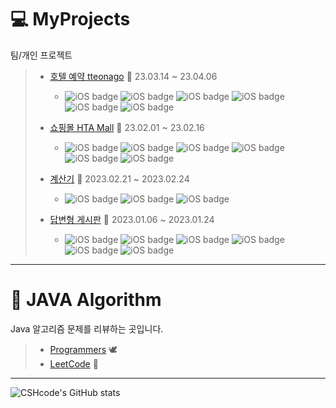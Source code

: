 # :computer: MyProjects
팀/개인 프로젝트 

> * [호텔 예약 tteonago](https://github.com/tteonago/tteonago)  :luggage:   23.03.14 ~ 23.04.06
>   * ![iOS badge](https://img.shields.io/badge/Java-11-yellow) ![iOS badge](https://img.shields.io/badge/MySQL-blue) ![iOS badge](https://img.shields.io/badge/SpringBoot-green) ![iOS badge](https://img.shields.io/badge/HTML-orange) ![iOS badge](https://img.shields.io/badge/CSS-blue) ![iOS badge](https://img.shields.io/badge/JavaScript-lightgrey) 
>  
> * [쇼핑몰 HTA Mall](https://github.com/CSHcode/htamart)  :shopping_cart:   23.02.01 ~ 23.02.16
>   * ![iOS badge](https://img.shields.io/badge/Java-11-yellow) ![iOS badge](https://img.shields.io/badge/MySQL-blue) ![iOS badge](https://img.shields.io/badge/SpringFramework-green) ![iOS badge](https://img.shields.io/badge/HTML-orange) ![iOS badge](https://img.shields.io/badge/CSS-blue) ![iOS badge](https://img.shields.io/badge/JavaScript-lightgrey) 
>   
> * [계산기](https://github.com/CSHcode/MyProjects/tree/main/%EA%B3%84%EC%82%B0%EA%B8%B0) :iphone:   2023.02.21 ~ 2023.02.24
>   * ![iOS badge](https://img.shields.io/badge/HTML-orange) ![iOS badge](https://img.shields.io/badge/CSS-blue) ![iOS badge](https://img.shields.io/badge/JavaScript-lightgrey) 
>   
> * [답변형 게시판](https://github.com/CSHcode/MyProjects/tree/main/%EB%8B%B5%EB%B3%80%ED%98%95%20%EA%B2%8C%EC%8B%9C%ED%8C%90) :page_facing_up:   2023.01.06 ~ 2023.01.24
>   * ![iOS badge](https://img.shields.io/badge/Java-11-yellow) ![iOS badge](https://img.shields.io/badge/Oracle-orange) ![iOS badge](https://img.shields.io/badge/Apache%20Tomcat-yellow) ![iOS badge](https://img.shields.io/badge/HTML-orange) ![iOS badge](https://img.shields.io/badge/CSS-blue) ![iOS badge](https://img.shields.io/badge/JavaScript-lightgrey) 



***

# :triangular_ruler: JAVA Algorithm
Java 알고리즘 문제를 리뷰하는 곳입니다.

> * [Programmers](https://github.com/CSHcode/Programmers) :dove:
> * [LeetCode](https://github.com/CSHcode/LeetCode) :bow_and_arrow: 

*** 

![CSHcode's GitHub stats](https://github-readme-stats.vercel.app/api?username=CSHcode&show_icons=true&bg_color=00000000)
